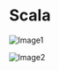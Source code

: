 # Scala

![Image1](https://github.com/jayjayjohn/Scala/blob/master/im/sbt_structure.PNG)

![Image2](https://github.com/jayjayjohn/Scala/blob/master/im/sbt_structure2.PNG)

